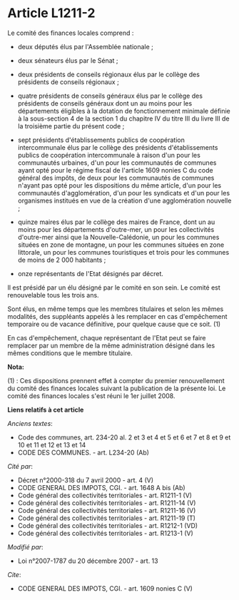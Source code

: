 # Article L1211-2

Le comité des finances locales comprend :

- deux députés élus par l'Assemblée nationale ;

- deux sénateurs élus par le Sénat ;

- deux présidents de conseils régionaux élus par le collège des présidents de conseils régionaux ;

- quatre présidents de conseils généraux élus par le collège des présidents de conseils généraux dont un au moins pour les
départements éligibles à la dotation de fonctionnement minimale définie à la sous-section 4 de la section 1 du chapitre IV du
titre III du livre III de la troisième partie du présent code ;

- sept présidents d'établissements publics de coopération intercommunale élus par le collège des présidents d'établissements
publics de coopération intercommunale à raison d'un pour les communautés urbaines, d'un pour les communautés de communes
ayant opté pour le régime fiscal de l'article 1609 nonies C du code général des impôts, de deux pour les communautés de
communes n'ayant pas opté pour les dispositions du même article, d'un pour les communautés d'agglomération, d'un pour les
syndicats et d'un pour les organismes institués en vue de la création d'une agglomération nouvelle ;

- quinze maires élus par le collège des maires de France, dont un au moins pour les départements d'outre-mer, un pour les
collectivités d'outre-mer ainsi que la Nouvelle-Calédonie, un pour les communes situées en zone de montagne, un pour les
communes situées en zone littorale, un pour les communes touristiques et trois pour les communes de moins de 2 000
habitants ;

- onze représentants de l'Etat désignés par décret. 

Il est présidé par un élu désigné par le comité en son sein. Le comité est renouvelable tous les trois ans. 

Sont élus, en même temps que les membres titulaires et selon les mêmes modalités, des suppléants appelés à les remplacer en
cas d'empêchement temporaire ou de vacance définitive, pour quelque cause que ce soit. (1) 

En cas d'empêchement, chaque représentant de l'Etat peut se faire remplacer par un membre de la même administration désigné
dans les mêmes conditions que le membre titulaire.

**Nota:**

(1) : Ces dispositions prennent effet à compter du premier renouvellement du comité des finances locales suivant la
publication de la présente loi. Le comité des finances locales s'est réuni le 1er juillet 2008.

**Liens relatifs à cet article**

_Anciens textes_:

  - Code des communes, art. 234-20 al. 2 et 3 et 4 et 5 et 6 et 7 et 8 et 9 et 10 et 11 et 12 et 13 et 14
  - CODE DES COMMUNES. - art. L234-20 (Ab)

_Cité par_:

  - Décret n°2000-318 du 7 avril 2000 - art. 4 (V)
  - CODE GENERAL DES IMPOTS, CGI. - art. 1648 A bis (Ab)
  - Code général des collectivités territoriales - art. R1211-1 (V)
  - Code général des collectivités territoriales - art. R1211-14 (V)
  - Code général des collectivités territoriales - art. R1211-16 (V)
  - Code général des collectivités territoriales - art. R1211-19 (T)
  - Code général des collectivités territoriales - art. R1212-1 (VD)
  - Code général des collectivités territoriales - art. R1213-1 (V)

_Modifié par_:

  - Loi n°2007-1787 du 20 décembre 2007 - art. 13

_Cite_:

  - CODE GENERAL DES IMPOTS, CGI. - art. 1609 nonies C (V)
